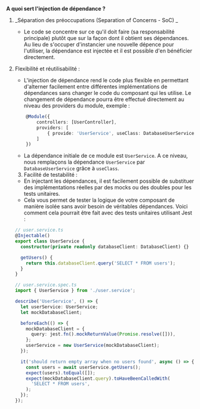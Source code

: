 **A quoi sert l'injection de dépendance ?**

1. _Séparation des préoccupations (Separation of Concerns - SoC) _

   - Le code se concentre sur ce qu'il doit faire (sa responsabilité principale) plutôt que sur la façon dont il obtient ses dépendances.
     Au lieu de s'occuper d'instancier une nouvelle dépence pour l'utiliser, la dépendance est injectée et il est possible d'en bénéficier directement.

2. Flexibilité et réutilisabilité :

   - L'injection de dépendance rend le code plus flexible en permettant d'alterner facilement entre différentes implémentations de dépendances sans changer le code du composant qui les utilise.
     Le changement de dépendance pourra être effectué directement au niveau des providers du module, exemple :

   ```typescript
       @Module({
           controllers: [UserController],
           providers: [
               { provide: 'UserService', useClass: DatabaseUserService } // Changer ici pour MockUserService si nécessaire
           ]
       })
   ```

   - La dépendance initiale de ce module est `UserService`.
     A ce niveau, nous remplaçons la dépendance `UserService` par `DatabaseUserService` grâce à `useClass`.

   3. Facilité de testabilité :

   - En injectant les dépendances, il est facilement possible de substituer des implémentations réelles par des mocks ou des doubles pour les tests unitaires.
   - Cela vous permet de tester la logique de votre composant de manière isolée sans avoir besoin de véritables dépendances.
     Voici comment cela pourrait être fait avec des tests unitaires utilisant Jest :

   ```typescript
   // user.service.ts
   @Injectable()
   export class UserService {
     constructor(private readonly databaseClient: DatabaseClient) {}

     getUsers() {
       return this.databaseClient.query('SELECT * FROM users');
     }
   }

   // user.service.spec.ts
   import { UserService } from './user.service';

   describe('UserService', () => {
     let userService: UserService;
     let mockDatabaseClient;

     beforeEach(() => {
       mockDatabaseClient = {
         query: jest.fn().mockReturnValue(Promise.resolve([])),
       };
       userService = new UserService(mockDatabaseClient);
     });

     it('should return empty array when no users found', async () => {
       const users = await userService.getUsers();
       expect(users).toEqual([]);
       expect(mockDatabaseClient.query).toHaveBeenCalledWith(
         'SELECT * FROM users',
       );
     });
   });
   ```
